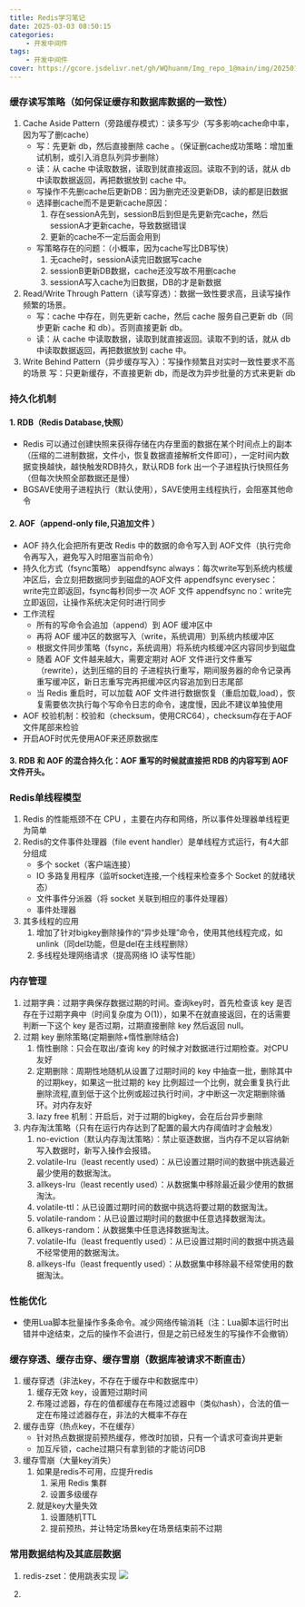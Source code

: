 ```yaml
---
title: Redis学习笔记
date: 2025-03-03 08:50:15
categories: 
    - 开发中间件
tags: 
    - 开发中间件
cover: https://gcore.jsdelivr.net/gh/WQhuanm/Img_repo_1@main/img/202501262318741.jpeg
---
```


### 缓存读写策略（如何保证缓存和数据库数据的一致性）
1. Cache Aside Pattern（旁路缓存模式）：读多写少（写多影响cache命中率，因为写了删cache）
    + 写：先更新 db，然后直接删除 cache 。（保证删cache成功策略：增加重试机制，或引入消息队列异步删除）
    + 读：从 cache 中读取数据，读取到就直接返回。读取不到的话，就从 db 中读取数据返回，再把数据放到 cache 中。
    + 写操作不先删cache后更新DB：因为删完还没更新DB，读的都是旧数据
    + 选择删cache而不是更新cache原因：
        1. 存在sessionA先到，sessionB后到但是先更新完cache，然后sessionA才更新cache，导致数据错误
        1. 更新的cache不一定后面会用到
    + 写策略存在的问题：（小概率，因为cache写比DB写快）
        1. 无cache时，sessionA读完旧数据写cache
        1. sessionB更新DB数据，cache还没写故不用删cache
        1. sessionA写入cache为旧数据，DB的才是新数据
1. Read/Write Through Pattern（读写穿透）：数据一致性要求高，且读写操作频繁的场景。
    + 写：cache 中存在，则先更新 cache，然后 cache 服务自己更新 db（同步更新 cache 和 db）。否则直接更新 db。
    + 读：从 cache 中读取数据，读取到就直接返回。读取不到的话，就从 db 中读取数据返回，再把数据放到 cache 中。 
1. Write Behind Pattern（异步缓存写入）：写操作频繁且对实时一致性要求不高的场景
    写：只更新缓存，不直接更新 db，而是改为异步批量的方式来更新 db

### 持久化机制
#### 1. RDB（Redis Database,快照）
+ Redis 可以通过创建快照来获得存储在内存里面的数据在某个时间点上的副本（压缩的二进制数据，文件小，恢复数据直接解析文件即可），一定时间内数据变换越快，越快触发RDB持久，默认RDB fork 出一个子进程执行快照任务（但每次快照全部数据还是慢）
+ BGSAVE使用子进程执行（默认使用），SAVE使用主线程执行，会阻塞其他命令
#### 2. AOF（append-only file,只追加文件 ）
+ AOF 持久化会把所有更改 Redis 中的数据的命令写入到 AOF文件（执行完命令再写入，避免写入时阻塞当前命令）
+ 持久化方式（fsync策略）
    appendfsync always：每次write写到系统内核缓冲区后，会立刻把数据同步到磁盘的AOF文件
    appendfsync everysec：write完立即返回，fsync每秒同步一次 AOF 文件
    appendfsync no：write完立即返回，让操作系统决定何时进行同步
+ 工作流程
    + 所有的写命令会追加（append）到 AOF 缓冲区中
    + 再将 AOF 缓冲区的数据写入（write，系统调用）到系统内核缓冲区
    + 根据文件同步策略（fsync，系统调用）将系统内核缓冲区内容同步到磁盘
    + 随着 AOF 文件越来越大，需要定期对 AOF 文件进行文件重写（rewrite），达到压缩的目的
    子进程执行重写，期间服务器的命令记录再重写缓冲区，新日志重写完再把缓冲区内容追加到日志尾部
    + 当 Redis 重启时，可以加载 AOF 文件进行数据恢复（重启加载,load），恢复需要依次执行每个写命令日志的命令，速度慢，因此不建议单独使用
+ AOF 校验机制：校验和（checksum，使用CRC64），checksum存在于AOF文件尾部来检验
+ 开启AOF时优先使用AOF来还原数据库
#### 3. RDB 和 AOF 的混合持久化：AOF 重写的时候就直接把 RDB 的内容写到 AOF 文件开头。


### Redis单线程模型
1. Redis 的性能瓶颈不在 CPU ，主要在内存和网络，所以事件处理器单线程更为简单
1. Redis的文件事件处理器（file event handler）是单线程方式运行，有4大部分组成
    + 多个 socket（客户端连接）
    + IO 多路复用程序（监听socket连接,一个线程来检查多个 Socket 的就绪状态）
    + 文件事件分派器（将 socket 关联到相应的事件处理器）
    + 事件处理器
1. 其多线程的应用
    1. 增加了针对bigkey删除操作的“异步处理”命令，使用其他线程完成，如unlink（同del功能，但是del在主线程删除）
    1. 多线程处理网络请求（提高网络 IO 读写性能）


### 内存管理
1. 过期字典：过期字典保存数据过期的时间。查询key时，首先检查该 key 是否存在于过期字典中（时间复杂度为 O(1)），如果不在就直接返回，在的话需要判断一下这个 key 是否过期，过期直接删除 key 然后返回 null。
1. 过期 key 删除策略(定期删除+惰性删除结合)
    1. 惰性删除：只会在取出/查询 key 的时候才对数据进行过期检查。对CPU友好
    1. 定期删除：周期性地随机从设置了过期时间的 key 中抽查一批，删除其中的过期key，如果这一批过期的 key 比例超过一个比例，就会重复执行此删除流程,直到低于这个比例或超过执行时间，才中断这一次定期删除循环。对内存友好
    1. lazy free 机制：开启后，对于过期的bigkey，会在后台异步删除
1. 内存淘汰策略（只有在运行内存达到了配置的最大内存阈值时才会触发）
    1. no-eviction（默认内存淘汰策略）：禁止驱逐数据，当内存不足以容纳新写入数据时，新写入操作会报错。
    1. volatile-lru（least recently used）：从已设置过期时间的数据中挑选最近最少使用的数据淘汰。
    1. allkeys-lru（least recently used）：从数据集中移除最近最少使用的数据淘汰。
    1. volatile-ttl：从已设置过期时间的数据中挑选将要过期的数据淘汰。
    1. volatile-random：从已设置过期时间的数据中任意选择数据淘汰。
    1. allkeys-random：从数据集中任意选择数据淘汰。
    1. volatile-lfu（least frequently used）：从已设置过期时间的数据中挑选最不经常使用的数据淘汰。
    1. allkeys-lfu（least frequently used）：从数据集中移除最不经常使用的数据淘汰。
       
### 性能优化
+ 使用Lua脚本批量操作多条命令。减少网络传输消耗（注：Lua脚本运行时出错并中途结束，之后的操作不会进行，但是之前已经发生的写操作不会撤销）

### 缓存穿透、缓存击穿、缓存雪崩（数据库被请求不断直击）
1. 缓存穿透（非法key，不存在于缓存中和数据库中）
    1. 缓存无效 key，设置短过期时间
    1. 布隆过滤器，存在的值都缓存在布隆过滤器中（类似hash），合法的值一定在布隆过滤器存在，非法的大概率不存在
1. 缓存击穿（热点key，不在缓存）
    + 针对热点数据提前预热缓存，修改时加锁，只有一个请求可查询并更新
    + 加互斥锁，cache过期只有拿到锁的才能访问DB
1. 缓存雪崩（大量key消失）
    1. 如果是redis不可用，应提升redis
        1. 采用 Redis 集群
        1. 设置多级缓存
    1. 就是key大量失效
        1. 设置随机TTL
        1. 提前预热，并让特定场景key在场景结束前不过期
            

### 常用数据结构及其底层数据
1. redis-zset：使用跳表实现
    ![](https://gcore.jsdelivr.net/gh/WQhuanm/Img_repo_1@main/img/202503262038882.png)

1. 


